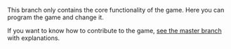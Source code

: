 This branch only contains the core functionality of the game. Here you can program the game and change it.

If you want to know how to contribute to the game, [see the master branch](../master) with explanations.

